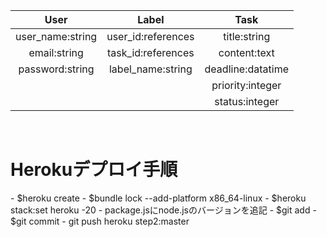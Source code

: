 |       User       |        Label       |        Task       |
|:----------------:|:------------------:|:-----------------:|
| user_name:string | user_id:references | title:string      |
| email:string     | task_id:references | content:text      |
| password:string  | label_name:string  | deadline:datatime |
|                  |                    | priority:integer  |
|                  |                    | status:integer    |

<br>
<h1>Herokuデプロイ手順</h1>
- $heroku create
- $bundle lock --add-platform x86_64-linux
- $heroku stack:set heroku -20
- package.jsにnode.jsのバージョンを追記
- $git add
- $git commit
- git push heroku step2:master
